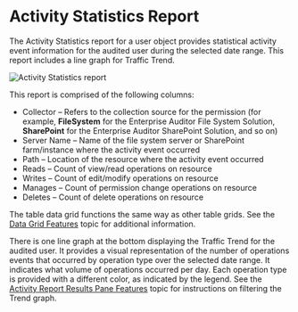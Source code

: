 # Activity Statistics Report

The Activity Statistics report for a user object provides statistical activity event information for
the audited user during the selected date range. This report includes a line graph for Traffic
Trend.

![Activity Statistics report](/img/versioned_docs/accessinformationcenter_11.6/access/informationcenter/resourceaudit/user/activitystatistics.webp)

This report is comprised of the following columns:

- Collector – Refers to the collection source for the permission (for example, **FileSystem** for
  the Enterprise Auditor File System Solution, **SharePoint** for the Enterprise Auditor SharePoint
  Solution, and so on)
- Server Name – Name of the file system server or SharePoint farm/instance where the activity event
  occurred
- Path – Location of the resource where the activity event occurred
- Reads – Count of view/read operations on resource
- Writes – Count of edit/modify operations on resource
- Manages – Count of permission change operations on resource
- Deletes – Count of delete operations on resource

The table data grid functions the same way as other table grids. See the
[Data Grid Features](/docs/accessinformationcenter/11.6/access/general/datagrid.md) topic
for additional information.

There is one line graph at the bottom displaying the Traffic Trend for the audited user. It provides
a visual representation of the number of operations events that occurred by operation type over the
selected date range. It indicates what volume of operations occurred per day. Each operation type is
provided with a different color, as indicated by the legend. See the
[Activity Report Results Pane Features](/docs/accessinformationcenter/11.6/access/informationcenter/resourceaudit/navigate/overview.md#activity-report-results-pane-features)
topic for instructions on filtering the Trend graph.
